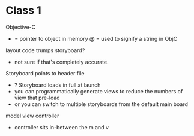 # Class 1

Objective-C

* = pointer to object in memory
@ = used to signify a string in ObjC

layout code trumps storyboard?
- not sure if that's completely accurate.

Storyboard points to header file
- ?
Storyboard loads in full at launch
- you can programmatically generate views to reduce the numbers of view that pre-load
- or you can switch to multiple storyboards from the default main board

model view controller
- controller sits in-between the m and v
